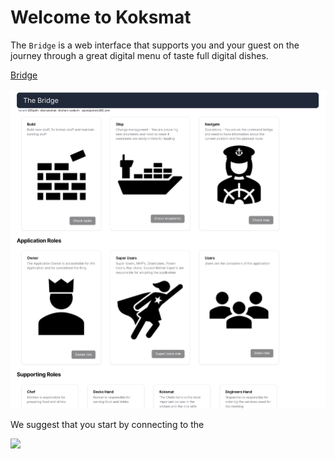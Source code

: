 # Welcome to Koksmat


The `Bridge` is a web interface that supports you and your guest on the journey through a great digital menu of taste full digital dishes. 

[Bridge](http://localhost:3001) 

![](2023-11-22-07-23-32.png)


We suggest that you start by connecting to the 

![](2023-11-22-07-27-39.png)